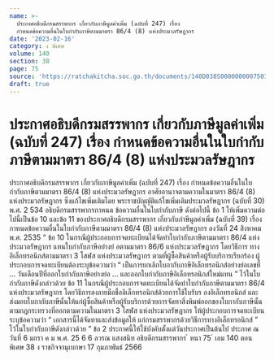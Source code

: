 ```yaml
---
name: >-
  ประกาศอธิบดีกรมสรรพากร เกี่ยวกับภาษีมูลค่าเพิ่ม (ฉบับที่ 247) เรื่อง
  กำหนดข้อความอื่นในใบกำกับภาษีตามมาตรา 86/4 (8) แห่งประมวลรัษฎากร
date: '2023-02-16'
category: ง พิเศษ
volume: 140
section: 38
page: 75
source: 'https://ratchakitcha.soc.go.th/documents/140D038S0000000007501.pdf'
draft: true
---
```


# ประกาศอธิบดีกรมสรรพากร เกี่ยวกับภาษีมูลค่าเพิ่ม (ฉบับที่ 247) เรื่อง กำหนดข้อความอื่นในใบกำกับภาษีตามมาตรา 86/4 (8) แห่งประมวลรัษฎากร

ประกาศอธิบดีกรมสรรพากร เกี่ยวกับภาษีมูลค่าเพิ่ม (ฉบับที่ 247) เรื่อง กำหนดข้อความอื่นในใบกำกับภาษีตามมาตรา 86/4 (8) แห่งประมวลรัษฎากร อาศัยอานาจตามความในมาตรา 86/4 (8) แห่งประมวลรัษฎากร ซึ่งแก้ไขเพิ่มเติมโดย พระราชบัญญัติแก้ไขเพิ่มเติมประมวลรัษฎากร (ฉบับที่ 30) พ.ศ. 2 534 อธิบดีกรมสรรพากรกาหนด ข้อความอื่นในใบกำกับภาษี ดังต่อไปนี้ ข้อ 1 ให้เพิ่มความต่อไปนี้เป็นข้อ 10 และข้อ 11 ของประกาศอธิบดีกรมสรรพากร เกี่ยวกับภำษีมูลค่าเพิ่ม (ฉบับที่ 39) เรื่อง กาหนดข้อความอื่นในใบกำกับภาษีตามมาตรา 86/4 (8) แห่งประมวลรัษฎากร ลงวันที่ 24 สิงหาคม พ.ศ. 2535 “ ข้อ 10 ในกรณีผู้ประกอบการจดทะเบียนได้จัดทำใบกำกับภาษีตามมาตรา 86/4 แห่งประมวลรัษฎากร แทนใบกำกับภาษีอย่างย่ อตามมาตรา 86/6 แห่งประมวลรัษฎากร โดยวิธีการ ทางอิเล็กทรอนิกส์ตามมาตรา 3 โสฬส แห่งประมวลรัษฎากร ตามที่ผู้ซื้อสินค้าหรือผู้รับบริการเรียกร้อง ผู้ประกอบการจดทะเบียนต้องระบุข้อความว่า “ เป็นการยกเลิกใบกากับภาษีอิเล็กทรอนิกส์อย่างย่อเลขที่ ... วันเดือนปีที่ออกใบกำกับภาษีอย่างย่อ ... และออกใบกำกับภาษีอิเล็กทรอนิกส์ใหม่แทน ” ไว้ในใบกำกับภาษีดังกล่าวด้วย ข้อ 11 ในกรณีผู้ประกอบการจดทะเบียนได้จัดทำใบกำกับภาษีตามมาตรา 86/4 แห่งประมวลรัษฎากร โดยวิธีการลงลายมือชื่ออิเล็กทรอนิกส์ด้วยการใช้ใบรับร องอิเล็กทรอนิกส์ และ ส่งมอบใบกากับภาษีนั้นให้แก่ผู้ซื้อสินค้าหรือผู้รับบริการด้วยการจัดทาสิ่งพิมพ์ออกของใบกากับภาษีนั้น ตามกฎกระทรวงที่ออกตามความในมาตรา 3 โสฬส แห่งประมวลรัษฎากร ให้ผู้ประกอบการจดทะเบียน ระบุข้อความว่า “ เอกสารนี้ได้จัดทาและส่งข้อมูลให้ แก่กรมสรรพากรด้วยวิธีการทางอิเล็กทรอนิกส์ ” ไว้ในใบกำกับภาษีดังกล่าวด้วย ” ข้อ 2 ประกาศนี้ให้ใช้บังคับตั้งแต่วันประกาศเป็นต้นไป ประกาศ ณ วันที่ 6 มกรา ค ม พ.ศ. 25 6 6 ลวรณ แสงสนิท อธิบดีกรมสรรพากร ้ หนา 75 ่ เลม 140 ตอนพิเศษ 38 ง ราชกิจจานุเบกษา 17 กุมภาพันธ์ 2566
